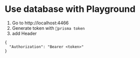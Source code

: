 # Use database with Playground

1. Go to http://localhost:4466
2. Generate token with `prisma token`
3. add Header

```
{
  "Authorization": "Bearer <token>"
}
```
